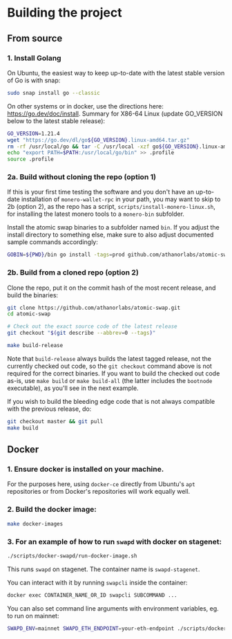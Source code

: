 # Building the project

## From source

### 1. Install Golang

On Ubuntu, the easiest way to keep up-to-date with the latest stable version of
Go is with snap:
```bash
sudo snap install go --classic
```
On other systems or in docker, use the directions here: https://go.dev/doc/install.
Summary for X86-64 Linux (update GO_VERSION below to the latest stable release):
```bash
GO_VERSION=1.21.4
wget "https://go.dev/dl/go${GO_VERSION}.linux-amd64.tar.gz"
rm -rf /usr/local/go && tar -C /usr/local -xzf go${GO_VERSION}.linux-amd64.tar.gz
echo "export PATH=$PATH:/usr/local/go/bin" >> .profile
source .profile
```

### 2a. Build without cloning the repo (option 1)

If this is your first time testing the software and you don't have an up-to-date
installation of `monero-wallet-rpc` in your path, you may want to skip to 2b
(option 2), as the repo has a script, `scripts/install-monero-linux.sh`, for
installing the latest monero tools to a `monero-bin` subfolder.

Install the atomic swap binaries to a subfolder named `bin`. If you adjust the
install directory to something else, make sure to also adjust documented sample
commands accordingly:
```bash
GOBIN=${PWD}/bin go install -tags=prod github.com/athanorlabs/atomic-swap/cmd/...@latest
```

### 2b. Build from a cloned repo (option 2)

Clone the repo, put it on the commit hash of the most recent release, and build
the binaries:
```bash
git clone https://github.com/athanorlabs/atomic-swap.git
cd atomic-swap

# Check out the exact source code of the latest release
git checkout "$(git describe --abbrev=0 --tags)"

make build-release
```

Note that `build-release` always builds the latest tagged release, not the
currently checked out code, so the `git checkout` command above is not required
for the correct binaries. If you want to build the checked out code as-is, use
`make build` or `make build-all` (the latter includes the `bootnode`
executable), as you'll see in the next example.

If you wish to build the bleeding edge code that is not always compatible with
the previous release, do:
```bash
git checkout master && git pull
make build
```

## Docker

### 1. Ensure docker is installed on your machine.

For the purposes here, using `docker-ce` directly from Ubuntu's `apt`
repositories or from Docker's repositories will work equally well.

### 2. Build the docker image:
```bash
make docker-images
```

### 3. For an example of how to run `swapd` with docker on stagenet:
```bash
./scripts/docker-swapd/run-docker-image.sh
```

This runs `swapd` on stagenet. The container name is `swapd-stagenet`.

You can interact with it by running `swapcli` inside the container:
```bash
docker exec CONTAINER_NAME_OR_ID swapcli SUBCOMMAND ...
```

You can also set command line arguments with environment variables, eg. to run on mainnet:
```bash
SWAPD_ENV=mainnet SWAPD_ETH_ENDPOINT=your-eth-endpoint ./scripts/docker-swapd/run-docker-image.sh
```
